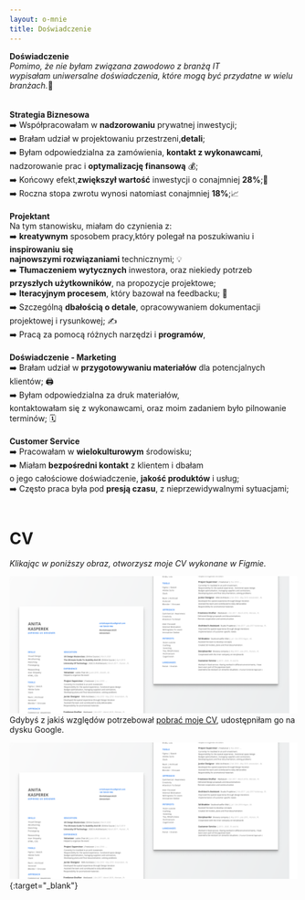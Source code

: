 ```yaml
---
layout: o-mnie
title: Doświadczenie
---
```

 **Doświadczenie**
<br>
_Pomimo, że nie byłam związana zawodowo z branżą IT<br>
wypisałam uniwersalne doświadczenia, które mogą być przydatne w wielu branżach._🙂
<br><br><br>
**Strategia Biznesowa**
<br>
➡️ Współpracowałam w **nadzorowaniu** prywatnej inwestycji;<br>
➡️ Brałam udział w projektowaniu przestrzeni,**detali**; <br>
➡️ Byłam odpowiedzialna za zamówienia, **kontakt z wykonawcami**,<br> nadzorowanie prac i **optymalizację finansową** 💰;<br>
➡️ Końcowy efekt,**zwiększył wartość**  inwestycji o conajmniej **28%**;💸<br>
➡️ Roczna stopa zwrotu wynosi natomiast conajmniej **18%**;📈<br>
<br>
**Projektant**
<br>
Na tym stanowisku, miałam do czynienia z:<br>
➡️ **kreatywnym** sposobem pracy,który polegał na poszukiwaniu i **inspirowaniu się** <br> **najnowszymi rozwiązaniami** technicznymi; 💡<br>
➡️ **Tłumaczeniem** **wytycznych** inwestora, oraz niekiedy potrzeb **przyszłych użytkowników**, na propozycje projektowe;<br>
➡️ **Iteracyjnym procesem**, który bazował na feedbacku; 💬<br>
➡️ Szczególną **dbałością o detale**, opracowywaniem dokumentacji projektowej i rysunkowej; ✍️<br>
➡️ Pracą za pomocą różnych narzędzi i **programów**,<br>
<br>
**Doświadczenie - Marketing**<br>
➡️ Brałam udział w **przygotowywaniu materiałów** dla potencjalnych klientów; 🖨️<br>
➡️ Byłam odpowiedzialna za druk materiałów,<br> kontaktowałam się z wykonawcami, oraz moim zadaniem było pilnowanie terminów; 🗓️<br>
<br>
**Customer Service**<br>
➡️ Pracowałam w **wielokulturowym** środowisku;<br>
➡️ Miałam **bezpośredni kontakt** z klientem i dbałam <br> o jego całościowe doświadczenie, **jakość produktów** i usług;<br>
➡️ Często praca była pod **presją czasu**, z nieprzewidywalnymi sytuacjami;<br>
<br>
# CV<br>
*Klikając w poniższy obraz, otworzysz moje CV wykonane w Figmie.* 

[![image-text](https://raw.githubusercontent.com/AnitakasperekUX/AnitakasperekUX.github.io/main/assets/img/cv2.png)](https://www.figma.com/proto/hi6MsvVflNzFSG0QDNcBaK/Anita_Kasperek_CV?node-id=73%3A66&viewport=37%2C153%2C0.14476820826530457&scaling=min-zoom&page-id=71%3A0) <br>
Gdybyś z jakiś względów potrzebował [pobrać moje CV](https://drive.google.com/file/d/1W6nUgriiwFOnTJuuJIHW96vZAtRwVlm_/view?usp=sharing),
udostępniłam go na dysku Google. 


 ![image-text](https://raw.githubusercontent.com/AnitakasperekUX/AnitakasperekUX.github.io/main/assets/img/cv2.png){:target="_blank"}


